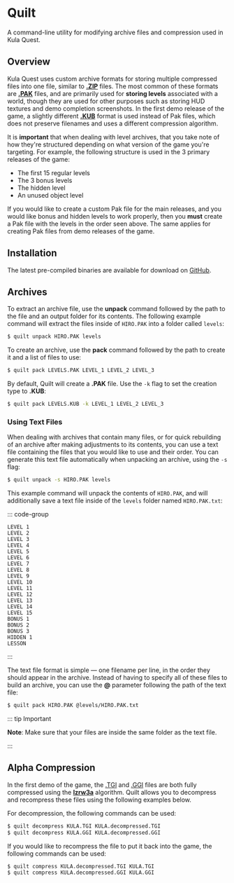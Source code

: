 # Quilt

A command-line utility for modifying archive files and compression used in Kula Quest.

## Overview

Kula Quest uses custom archive formats for storing multiple compressed files into one file, similar to [**.ZIP**](<https://en.wikipedia.org/wiki/ZIP_(file_format)>) files.
The most common of these formats are [**.PAK**](/formats/pak) files, and are primarily used for **storing levels** associated with a world, though they are used for other purposes such as storing HUD textures and demo completion screenshots.
In the first demo release of the game, a slightly different [**.KUB**](/formats/kub) format is used instead of Pak files, which does not preserve filenames and uses a different compression algorithm.

It is **important** that when dealing with level archives, that you take note of how they're structured depending on what version of the game you're targeting.
For example, the following structure is used in the 3 primary releases of the game:

- The first 15 regular levels
- The 3 bonus levels
- The hidden level
- An unused object level

If you would like to create a custom Pak file for the main releases, and you would like bonus and hidden levels to work properly, then you **must** create a Pak file with the levels in the order seen above.
The same applies for creating Pak files from demo releases of the game.

## Installation

The latest pre-compiled binaries are available for download on [GitHub](https://github.com/KulaWorkshop/Quilt/releases/).

## Archives

To extract an archive file, use the **unpack** command followed by the path to the file and an output folder for its contents.
The following example command will extract the files inside of `HIRO.PAK` into a folder called `levels`:

```bash
$ quilt unpack HIRO.PAK levels
```

To create an archive, use the **pack** command followed by the path to create it and a list of files to use:

```bash
$ quilt pack LEVELS.PAK LEVEL_1 LEVEL_2 LEVEL_3
```

By default, Quilt will create a **.PAK** file.
Use the `-k` flag to set the creation type to **.KUB**:

```bash
$ quilt pack LEVELS.KUB -k LEVEL_1 LEVEL_2 LEVEL_3
```

### Using Text Files

When dealing with archives that contain many files, or for quick rebuilding of an archive after making adjustments to its contents, you can use a text file containing the files that you would like to use and their order.
You can generate this text file automatically when unpacking an archive, using the `-s` flag:

```bash
$ quilt unpack -s HIRO.PAK levels
```

This example command will unpack the contents of `HIRO.PAK`, and will additionally save a text file inside of the `levels` folder named `HIRO.PAK.txt`:

::: code-group

```:line-numbers [HIRO.PAK.txt]
LEVEL 1
LEVEL 2
LEVEL 3
LEVEL 4
LEVEL 5
LEVEL 6
LEVEL 7
LEVEL 8
LEVEL 9
LEVEL 10
LEVEL 11
LEVEL 12
LEVEL 13
LEVEL 14
LEVEL 15
BONUS 1
BONUS 2
BONUS 3
HIDDEN 1
LESSON
```

:::

The text file format is simple — one filename per line, in the order they should appear in the archive.
Instead of having to specify all of these files to build an archive, you can use the **@** parameter following the path of the text file:

```bash
$ quilt pack HIRO.PAK @levels/HIRO.PAK.txt
```

::: tip Important

**Note**: Make sure that your files are inside the same folder as the text file.

:::

## Alpha Compression

In the first demo of the game, the [.TGI](../formats/tgi.md) and [.GGI](../formats/ggi.md) files are both fully compressed using the [**lzrw3a**](http://www.ross.net/compression/lzrw3a.html) algorithm.
Quilt allows you to decompress and recompress these files using the following examples below.

For decompression, the following commands can be used:

```bash
$ quilt decompress KULA.TGI KULA.decompressed.TGI
$ quilt decompress KULA.GGI KULA.decompressed.GGI
```

If you would like to recompress the file to put it back into the game, the following commands can be used:

```bash
$ quilt compress KULA.decompressed.TGI KULA.TGI
$ quilt compress KULA.decompressed.GGI KULA.GGI
```
